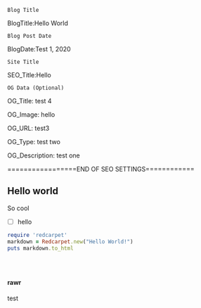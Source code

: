 <code>Blog Title</code>

BlogTitle:Hello World

<code>Blog Post Date</code>

BlogDate:Test 1, 2020

<code>Site Title</code>

SEO_Title:Hello

<code>OG Data (Optional)</code>

OG_Title: test 4

OG_Image: hello

OG_URL: test3

OG_Type: test two

OG_Description: test one

=================END OF SEO SETTINGS============


## Hello world 


So cool

- [ ] hello


```ruby
require 'redcarpet'
markdown = Redcarpet.new("Hello World!")
puts markdown.to_html
```



<pre class="language-markup"><code>
    <!-- code content to highlight... -->
</code></pre>

#### rawr 


test 
